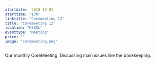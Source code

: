 ```yaml
---
startdate:  2018-12-01
starttime: "13h"
linktitle: "Coremeeting 12"
title: "Coremeeting 12"
location: "HSBXL"
eventtype: "Meeting"
price: ""
image: "coremeeting.png"
---
```


Our monthly CoreMeeting. Discussing main issues like the bookkeeping.
